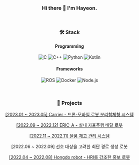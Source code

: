 <div align="center">

### Hi there 👋 I'm Hayeon.
<br>
  
<!-- ![Anurag's GitHub stats](https://github-readme-stats.vercel.app/api?username=quokkalover&show_icons=true&theme=radical)
<br>
<br> -->

### 🛠 Stack
#### Programming
![C](https://img.shields.io/badge/C-A8B9CC?style=flat-square&logo=C&logoColor=white)
![C++](https://img.shields.io/badge/C++-00599C?style=flat-square&logo=C&logoColor=white)
![Python](https://img.shields.io/badge/Python-3776AB?style=flat-square&logo=Python&logoColor=white)
![Kotlin](https://img.shields.io/badge/Kotlin-7F52FF?style=flat-square&logo=Kotlin&logoColor=white)

#### Frameworks
![ROS](https://img.shields.io/badge/ROS-22314E?style=flat-square&logo=ROS&logoColor=white)
![Docker](https://img.shields.io/badge/Docker-2496ED?style=flat-square&logo=Docker&logoColor=white)
![Node.js](https://img.shields.io/badge/Node.js-5FA04E?style=flat-square&logo=Node.js&logoColor=white)

<br>

### 🎈 Projects

[[2023.01 ~ 2023.05] Carrier - 드론-모바일 로봇 분리합체형 시스템](https://github.com/7drone/carrier_ros)

[[2022.09 ~ 2022.12] ERIC_A - 실내 자율주행 배달 로봇](https://github.com/CrashLab-2022/ERIC_A)

[[2022.11 ~ 2022.11] 물품 재고 관리 시스템](https://github.com/eking158/HERoEHS-Inventory_Control_Web)

[2022.06 ~ 2022.09] 선호 대상을 고려한 최단 경로 생성 로봇

[[2022.04 ~ 2022.08] Hongdo robot - HRI를 강조한 홍보 로봇](https://github.com/Plan-Real/hongdo_system)

<!--
**quokkalover/quokkalover** is a ✨ _special_ ✨ repository because its `README.md` (this file) appears on your GitHub profile.

Here are some ideas to get you started:

- 🔭 I’m currently working on ...
- 🌱 I’m currently learning ...
- 👯 I’m looking to collaborate on ...
- 🤔 I’m looking for help with ...
- 💬 Ask me about ...
- 📫 How to reach me: ...
- 😄 Pronouns: ...
- ⚡ Fun fact: ...
-->